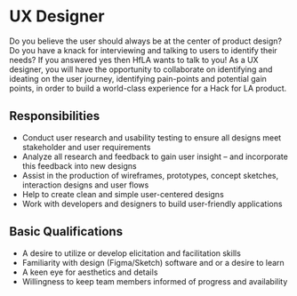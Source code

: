 # UX Designer
Do you believe the user should always be at the center of product design? Do you have a knack for interviewing and talking to users to identify their needs? If you answered yes then HfLA wants to talk to you! As a UX designer, you will have the opportunity to collaborate on identifying and ideating on the user journey, identifying pain-points and potential gain points, in order to build a world-class experience for a Hack for LA product.

## Responsibilities
- Conduct user research and usability testing to ensure all designs meet stakeholder and user requirements
- Analyze all research and feedback to gain user insight – and incorporate this feedback into new designs
- Assist in the production of wireframes, prototypes, concept sketches, interaction designs and user flows 
- Help to create clean and simple user-centered designs
- Work with developers and designers to build user-friendly applications

## Basic Qualifications
- A desire to utilize or develop elicitation and facilitation skills 
- Familiarity with design (Figma/Sketch) software and or a desire to learn
- A keen eye for aesthetics and details
- Willingness to keep team members informed of progress and availability
